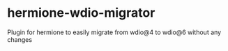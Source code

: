 # hermione-wdio-migrator

Plugin for hermione to easily migrate from wdio@4 to wdio@6 without any changes
